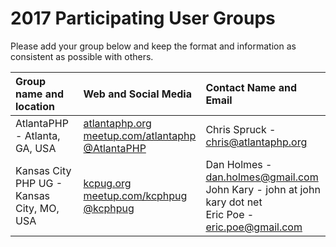 # 2017 Participating User Groups

Please add your group below and keep the format and information as consistent as possible with others.

| Group name and location | Web and Social Media | Contact Name and Email |
| :------ | :------ | :------ |
| AtlantaPHP - Atlanta, GA, USA | [atlantaphp.org](http://atlantaphp.org)<br />[meetup.com/atlantaphp](http://www.meetup.com/atlantaphp)<br />[@AtlantaPHP](https://twitter.com/AtlantaPHP) | Chris Spruck - <chris@atlantaphp.org> |
| Kansas City PHP UG - Kansas City, MO, USA | [kcpug.org](http://kcpug.org/)<br />[meetup.com/kcphpug](https://www.meetup.com/kcphpug/)<br />[@kcphpug](https://twitter.com/kcphpug) | Dan Holmes - <dan.holmes@gmail.com><br />John Kary - john at john kary dot net<br />Eric Poe - eric.poe@gmail.com |
